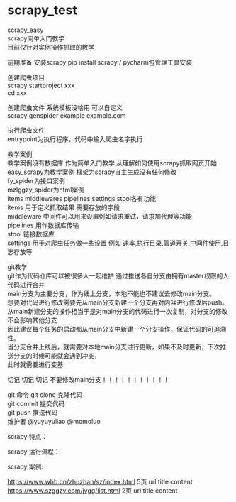 # scrapy_test  
scrapy_easy  
scrapy简单入门教学  
目前仅针对实例操作抓取的教学  

前期准备
安装scrapy
pip install scrapy / pycharm包管理工具安装  

创建爬虫项目   
scrapy startproject xxx  
cd xxx  

创建爬虫文件 系统模板没啥用 可以自定义   
scrapy genspider example example.com  

执行爬虫文件  
entrypoint为执行程序，代码中输入爬虫名字执行  

教学案例  
教学案例没有数据库  作为简单入门教学 从理解如何使用scrapy抓取网页开始    
easy_scrapy为教学案例 框架为scrapy自主生成没有任何修改  
fy_spider为接口案例  
mzlggzy_spider为html案例  
items middlewares pipelines settings stool各有功能  
items 用于定义抓取结果 需要存放的字段  
middleware 中间件可以用来设置例如请求重试，请求加代理等功能   
pipelines 用作数据库传输  
stool 链接数据库  
settings  用于对爬虫任务做一些设置  例如 速率,执行目录,管道开关,中间件使用,日志存放等  

git教学  
git作为代码仓库可以被很多人一起维护 通过推送各自分支由拥有master权限的人代码进行合并    
main分支为主要分支，作为线上分支，本地不能也不建议去修改main分支。    
想要对代码进行修改需要先从main分支新建一个分支再对内容进行修改后push。     
从main新建分支的操作相当于是对main分支的代码进行一次复制，对分支的修改不会影响其他分支  
因此建议每个任务的启动都从main分支中新建一个分支操作，保证代码的可追溯性。  
当分支合并上线后，就需要对本地main分支进行更新，如果不及时更新，下次推送分支的时候可能就会遇到冲突，    
此时就需要进行变基  

切记 切记 切记 不要修改main分支！！！！！！！！！！！

git 命令
git clone  克隆代码  
git commit 提交代码  
git push 推送代码  
维护者 @yuyuyuliao @momoluo 


scrapy 特点：  


scrapy 运行流程：  


scrapy 案例:    

https://www.whb.cn/zhuzhan/sz/index.html 5页 url title content  
https://www.szggzy.com/jygg/list.html 2页 url title content


